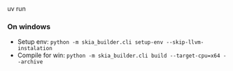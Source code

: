 uv run

### On windows

- Setup env: `python -m skia_builder.cli setup-env --skip-llvm-instalation`
- Compile for win: 
    `python -m skia_builder.cli build --target-cpu=x64 --archive`

 